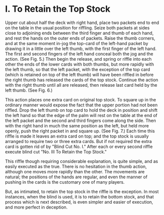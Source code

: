 # I. To Retain the Top Stock

Upper cut about half the deck with right hand, place two packets end to end on the table in the usual position for riffling. Seize both packets at sides close to adjoining ends between the third finger and thumb of each hand, and rest the hands on the outer ends of packets. Raise the thumb corners, and at the same moment in-jog the top-card of the left-hand packet by drawing it in a little over the left thumb, with the first finger of the left hand. The first and second fingers of the left hand conceal both the jog and the action. \(See Fig. 5.\) Then begin the release, and spring or riffle into each other the ends of the lower cards with both thumbs, but more rapidly with the left thumb, so that the left packet, with the exception of the top card \(which is retained on top of the left thumb\) will have been riffled in before the right thumb has released the cards of the top stock. Continue the action with the right thumb until all are released, then release last card held by the left thumb. \(See Fig. 6.\)

This action places one extra card on original top stock. To square up in the ordinary manner would expose the fact that the upper portion had not been riffled. Drop the left thumb on top card to hold the deck in position and shift the left hand so that the edge of the palm will rest on the table at the end of the left packet and the second and third fingers come along the side. Then with the right hand in much the same position as the left, but held more openly, push the right packet in and square up. \(See Fig. 7.\) Each time this riffle is made it leaves an extra card on top; and the top stock is usually arranged to require two or three extra cards. But if not required the extra card is gotten rid of by "Blind Cut No. I." After each or every second riffle execute blind cut "No. III To Retain the Top Stock."

This riffle though requiring considerable explanation, is quite simple, and as easily executed as the true. There is no hesitation in the thumb action, although one moves more rapidly than the other. The movements are natural; the positions of the hands are regular, and even the manner of pushing in the cards is the customary one of many players.

But, as intimated, to retain the top stock in the riffle is the exception. In most instances, when the blind is used, it is to retain the bottom stock, and that process which is next described, is even simpler and easier of execution, and more perfect in deception.

